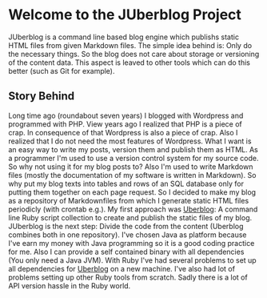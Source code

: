 # Welcome to the JUberblog Project

JUberblog is a command line based blog engine which publishs static HTML files from given
Markdown files. The simple idea behind is: Only do the necessary things. So the blog does
not care about storage or versioning of the content data. This aspect is leaved to other
tools which can do this better (such as Git for example).

## Story Behind

Long time ago (roundabout seven years) I blogged with Wordpress and programmed with PHP. View years ago I
realized that PHP is a piece of crap. In consequence of that Wordpress is also a piece of crap. Also I
realized that I do not need the most features of Wordpress. What I want is an easy way to write my posts,
version them and publish them as HTML. As a programmer I'm used to use a version control system for my source
code. So why not using it for my blog posts to? Also I'm used to write Markdown files (mostly the documentation
of my software is written in Markdown). So why put my blog texts into tables and rows of an SQL database only
for putting them together on each page request. So I decided to make my blog as a repository of Markdownfiles
from which I generate static HTML files periodicly (with crontab e.g.). My first approach was [Uberblog][1]:
A command line Ruby script collection to create and publish the static files of my blog. JUberblog is the next
step: Divide the code from the content (Uberblog combines both in one repository). I've chosen Java as platform
because I've earn my money with Java programming so it is a good coding practice for me. Also I can provide a
self contained binary with all dependencies (You only need a Java JVM). With Ruby I've had several problems to
set up all dependencies for [Uberblog][1] on a new machine. I've also had lot of problems setting up other
Ruby tools from scratch. Sadly there is a lot of API version hassle in the Ruby world.

[1]: https://github.com/Weltraumschaf/uberblog
